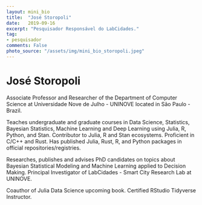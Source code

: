 ```yaml
---
layout: mini_bio
title:  "José Storopoli"
date:   2019-09-16
excerpt: "Pesquisador Responsável do LabCidades."
tag:
- pesquisador
comments: False
photo_source: "/assets/img/mini_bio_storopoli.jpeg"
---
```

# José Storopoli

Associate Professor and Researcher of the Department of Computer Science at Universidade Nove de Julho - UNINOVE located in São Paulo - Brazil.

Teaches undergraduate and graduate courses in Data Science, Statistics, Bayesian Statistics, Machine Learning and Deep Learning using Julia, R, Python, and Stan. Contributor to Julia, R and Stan ecosystems. Proficient in C/C++ and Rust. Has published Julia, Rust, R, and Python packages in official repositories/registries.

Researches, publishes and advises PhD candidates on topics about Bayesian Statistical Modeling and Machine Learning applied to Decision Making. Principal Investigator of LabCidades - Smart City Research Lab at UNINOVE.

Coauthor of Julia Data Science upcoming book. Certified RStudio Tidyverse Instructor.